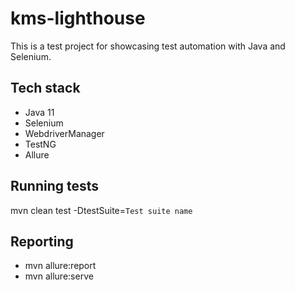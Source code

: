 # kms-lighthouse
This is a test project for showcasing test automation with Java and Selenium.

## Tech stack
- Java 11
- Selenium
- WebdriverManager
- TestNG
- Allure

## Running tests
mvn clean test -DtestSuite=`Test suite name`

## Reporting
- mvn allure:report
- mvn allure:serve